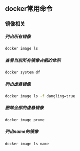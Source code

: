 ## docker常用命令

### 镜像相关

##### 列出所有镜像

```bash
docker image ls
```

##### 查看当前所有镜像占据的体积

```bash
docker system df
```

##### 列出虚悬镜像

```bash
docker image ls -f dangling=true
```

##### 删除全部的虚悬镜像

```bash
docker image prune
```

##### 列出name的镜像

```bash
docker image ls name
```

